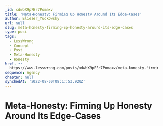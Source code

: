 ```yaml
---
_id: xdwbX9pFEr7Pomaxv
title: 'Meta-Honesty: Firming Up Honesty Around Its Edge-Cases'
author: Eliezer_Yudkowsky
url: null
slug: meta-honesty-firming-up-honesty-around-its-edge-cases
type: post
tags:
  - LessWrong
  - Concept
  - Post
  - Meta-Honesty
  - Honesty
href: >-
  https://www.lesswrong.com/posts/xdwbX9pFEr7Pomaxv/meta-honesty-firming-up-honesty-around-its-edge-cases
sequence: Agency
chapter: null
synchedAt: '2022-08-30T08:17:53.920Z'
---
```


# Meta-Honesty: Firming Up Honesty Around Its Edge-Cases
